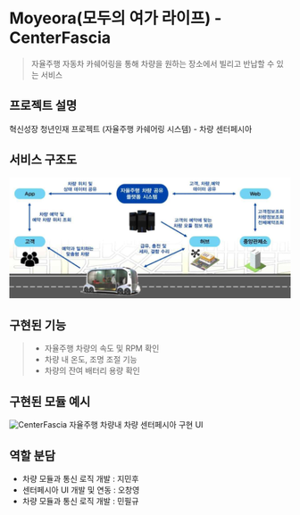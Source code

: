 # Moyeora(모두의 여가 라이프) - CenterFascia
> 자율주행 자동차 카쉐어링을 통해 차량을 원하는 장소에서 빌리고 반납할 수 있는 서비스

## 프로젝트 설명
혁신성장 청년인재 프로젝트 (자율주행 카쉐어링 시스템) - 차량 센터페시아

## 서비스 구조도
![architecture](./image/architecture.jpg)

## 구현된 기능
> - 자율주행 차량의 속도 및 RPM 확인
> - 차량 내 온도, 조명 조절 기능
> - 차량의 잔여 배터리 용량 확인

## 구현된 모듈 예시
![CenterFascia](./image/CenterFascia.jpg)
자율주행 차량내 차량 센터페시아 구현 UI

## 역할 분담
* 차량 모듈과 통신 로직 개발 : 지민후
* 센터페시아 UI 개발 및 연동 : 오창영
* 차량 모듈과 통신 로직 개발 : 민필규






